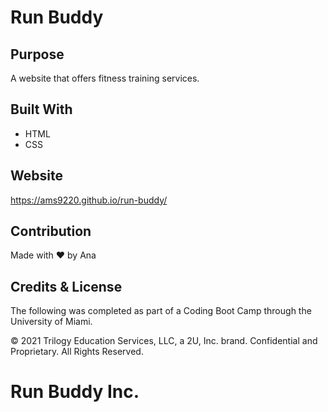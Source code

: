 # Run Buddy

## Purpose
A website that offers fitness training services.

## Built With
* HTML
* CSS

## Website
https://ams9220.github.io/run-buddy/

## Contribution
Made with ❤️ by Ana


## Credits & License

The following was completed as part of a Coding Boot Camp through the University of Miami.

© 2021 Trilogy Education Services, LLC, a 2U, Inc. brand. Confidential and Proprietary. All Rights Reserved.


# Run Buddy Inc.
